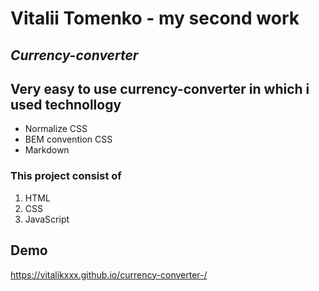 # **Vitalii Tomenko - my second work**

## *Currency-converter*

## Very easy to use currency-converter in which i used technollogy
- Normalize CSS
- BEM convention CSS
- Markdown
### This project consist of
1. HTML
2. CSS
3. JavaScript

## Demo
https://vitalikxxx.github.io/currency-converter-/

